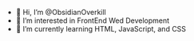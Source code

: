 - 👋 Hi, I’m @ObsidianOverkill
- 👀 I’m interested in FrontEnd Wed Development
- 🌱 I’m currently learning HTML, JavaScript, and CSS

<!---
ObsidianOverkill/ObsidianOverkill is a ✨ special ✨ repository because its `README.md` (this file) appears on your GitHub profile.
You can click the Preview link to take a look at your changes.
--->
